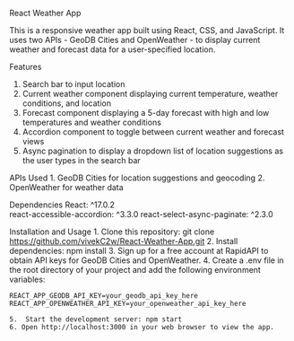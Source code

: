 React Weather App

This is a responsive weather app built using React, CSS, and JavaScript. It uses two APIs - GeoDB Cities and OpenWeather - to display current weather and forecast data for a user-specified location.

Features

1. Search bar to input location
2. Current weather component displaying current temperature, weather conditions, and location
3. Forecast component displaying a 5-day forecast with high and low temperatures and weather conditions
4. Accordion component to toggle between current weather and forecast views
5. Async pagination to display a dropdown list of location suggestions as the user types in the search bar

APIs Used 1. GeoDB Cities for location suggestions and geocoding 2. OpenWeather for weather data

Dependencies
React: ^17.0.2  
 react-accessible-accordion: ^3.3.0
react-select-async-paginate: ^2.3.0

Installation and Usage 1. Clone this repository: git clone https://github.com/vivekC2w/React-Weather-App.git 2. Install dependencies: npm install 3. Sign up for a free account at RapidAPI to obtain API keys for GeoDB Cities and OpenWeather. 4. Create a .env file in the root directory of your project and add the following environment variables:

    REACT_APP_GEODB_API_KEY=your_geodb_api_key_here
    REACT_APP_OPENWEATHER_API_KEY=your_openweather_api_key_here

    5.  Start the development server: npm start
    6. Open http://localhost:3000 in your web browser to view the app.
